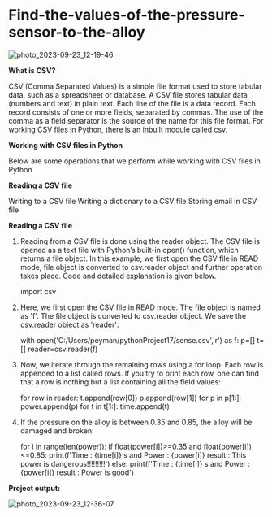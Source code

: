 # Find-the-values-of-the-pressure-sensor-to-the-alloy

![photo_2023-09-23_12-19-46](https://github.com/Peyman2012/Find-the-values-of-the-pressure-sensor-to-the-alloy/assets/88220773/8ce4a943-c1a1-44ea-9283-930edab3f6dc)


**What is CSV?** 

CSV (Comma Separated Values) is a simple file format used to store tabular data, such as a spreadsheet or database. A CSV file stores tabular data (numbers and text) in plain text. Each line of the file is a data record. Each record consists of one or more fields, separated by commas. The use of the comma as a field separator is the source of the name for this file format.
For working CSV files in Python, there is an inbuilt module called csv. 

**Working with CSV files in Python**

Below are some operations that we perform while working with CSV files in Python

**Reading a CSV file**

Writing to a CSV file
Writing a dictionary to a CSV file
Storing email in CSV file

**Reading a CSV file**

1) Reading from a CSV file is done using the reader object. The CSV file is opened as a text file with Python’s built-in open() function, which returns a file object. In this example, we first open the CSV file in READ mode, file object is converted to csv.reader object and further operation takes place. Code and detailed explanation is given below.

    import csv

2) Here, we first open the CSV file in READ mode. The file object is named as 'f'. The file object is converted to csv.reader object. We save the csv.reader object as 'reader':

    with open('C:/Users/peyman/pythonProject17/sense.csv','r') as f:
    p=[]
    t=[]
    reader=csv.reader(f)


3) Now, we iterate through the remaining rows using a for loop. Each row is appended to a list called rows. If you try to print each row, one can find that a row is nothing but a list containing all the field values:

     for row in reader:
            t.append(row[0])
            p.append(row[1])
     for p in p[1:]:
            power.append(p)
     for t in t[1:]:
            time.append(t)


4) If the pressure on the alloy is between 0.35 and 0.85, the alloy will be damaged and broken:

     for i in range(len(power)):
         if float(power[i])>=0.35 and float(power[i])<=0.85:
             print(f'Time : {time[i]} s and Power : {power[i]} result :  This power is dangerous!!!!!!!!!')
         else:
             print(f'Time : {time[i]} s and Power : {power[i]} result : Power is good')

**Project output:**

![photo_2023-09-23_12-36-07](https://github.com/Peyman2012/Find-the-values-of-the-pressure-sensor-to-the-alloy/assets/88220773/b5e3ea3a-0dd1-4e06-85ca-828bd788dd09)
